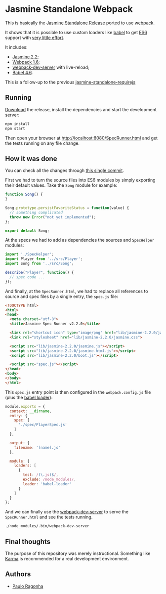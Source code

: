 # Jasmine Standalone Webpack

This is basically the [Jasmine Standalone Release](https://github.com/jasmine/jasmine/tree/master/dist) ported to use [webpack](http://webpack.github.io/).

It shows that it is possible to use custom loaders like [babel](http://babeljs.io/) to get [ES6](http://babeljs.io/docs/learn-es6/) support with [very little effort](https://github.com/pirelenito/jasmine-standalone-webpack/commit/13d059525aa1c1dc4086864cc80ac42ed27880d4).

It includes:

* [Jasmine 2.2](http://jasmine.github.io/2.2/introduction.html);
* [Webpack 1.6](http://webpack.github.io/);
* [webpack-dev-server](http://webpack.github.io/docs/webpack-dev-server.html) with live-reload;
* [Babel 4.6](http://babeljs.io/).

This is a follow-up to the previous [jasmine-standalone-requirejs](https://github.com/pirelenito/jasmine-standalone-requirejs)

## Running

[Download](https://github.com/pirelenito/jasmine-standalone-webpack/releases) the release, install the dependencies and start the development server:

```bash
npm install
npm start
```

Then open your browser at [http://localhost:8080/SpecRunner.html](http://localhost:8080/SpecRunner.html) and get the tests running on any file change.

## How it was done

You can check all the changes through [this single commit](https://github.com/pirelenito/jasmine-standalone-webpack/commit/13d059525aa1c1dc4086864cc80ac42ed27880d4).

First we had to turn the source files into ES6 modules by simply exporting their default values. Take the `Song` module for example:

```js
function Song() {
}

Song.prototype.persistFavoriteStatus = function(value) {
  // something complicated
  throw new Error("not yet implemented");
};

export default Song;
```

At the specs we had to add as dependencies the sources and `SpecHelper` modules:

```js
import './SpecHelper';
import Player from '../src/Player';
import Song from '../src/Song';

describe("Player", function() {
  // spec code ...
});
```

And finally, at the `SpecRunner.html`, we had to replace all references to source and spec files by a single entry, the `spec.js` file:

```html
<!DOCTYPE html>
<html>
<head>
  <meta charset="utf-8">
  <title>Jasmine Spec Runner v2.2.0</title>

  <link rel="shortcut icon" type="image/png" href="lib/jasmine-2.2.0/jasmine_favicon.png">
  <link rel="stylesheet" href="lib/jasmine-2.2.0/jasmine.css">

  <script src="lib/jasmine-2.2.0/jasmine.js"></script>
  <script src="lib/jasmine-2.2.0/jasmine-html.js"></script>
  <script src="lib/jasmine-2.2.0/boot.js"></script>

  <script src="spec.js"></script>
</head>
<body>
</body>
</html>
```

This `spec.js` entry point is then configured in the `webpack.config.js` file (plus the [babel loader](https://github.com/babel/babel-loader)):

```js
module.exports = {
  context: __dirname,
  entry: {
    spec: [
      './spec/PlayerSpec.js'
    ]
  },

  output: {
    filename: '[name].js'
  },

  module: {
    loaders: [
      {
        test: /(\.js)$/,
        exclude: /node_modules/,
        loader: 'babel-loader'
      }
    ]
  }
};
```

And we can finally use the [webpack-dev-server](http://webpack.github.io/docs/webpack-dev-server.html) to serve the `SpecRunner.html` and see the tests running.

```bash
./node_modules/.bin/webpack-dev-server
```

## Final thoughts

The purpose of this repository was merely instructional. Something like [Karma](http://karma-runner.github.io/) is recommended for a real development environment.

## Authors

* [Paulo Ragonha](https://github.com/pirelenito)

